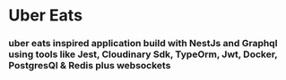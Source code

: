 # Uber Eats

### uber eats inspired application build with NestJs and Graphql using tools like Jest, Cloudinary Sdk, TypeOrm, Jwt, Docker, PostgresQl & Redis plus websockets